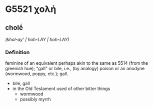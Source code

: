 # G5521 χολή

## cholḗ

_(khol-ay' | hoh-LAY | hoh-LAY)_

### Definition

feminine of an equivalent perhaps akin to the same as 5514 (from the greenish hue); "gall" or bile, i.e., (by analogy) poison or an anodyne (wormwood, poppy, etc.); gall.

- bile, gall
- in the Old Testament used of other bitter things
  - wormwood
  - possibly myrrh

